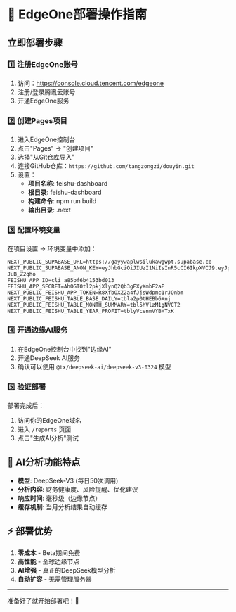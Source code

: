 # 🚀 EdgeOne部署操作指南

## 立即部署步骤

### 1️⃣ 注册EdgeOne账号
1. 访问：https://console.cloud.tencent.com/edgeone
2. 注册/登录腾讯云账号
3. 开通EdgeOne服务

### 2️⃣ 创建Pages项目
1. 进入EdgeOne控制台
2. 点击"Pages" -> "创建项目"
3. 选择"从Git仓库导入"
4. 连接GitHub仓库：`https://github.com/tangzongzi/douyin.git`
5. 设置：
   - **项目名称**: feishu-dashboard
   - **根目录**: feishu-dashboard
   - **构建命令**: npm run build
   - **输出目录**: .next

### 3️⃣ 配置环境变量
在项目设置 -> 环境变量中添加：

```
NEXT_PUBLIC_SUPABASE_URL=https://gayywaplwsilukawgwpt.supabase.co
NEXT_PUBLIC_SUPABASE_ANON_KEY=eyJhbGciOiJIUzI1NiIsInR5cCI6IkpXVCJ9.eyJpc3MiOiJzdXBhYmFzZSIsInJlZiI6ImdheXl3YXBsd3NpbHVrYXdnd3B0Iiwicm9sZSI6ImFub24iLCJpYXQiOjE3NTg2ODYwNTEsImV4cCI6MjA3NDI2MjA1MX0.HTWNBuOto7nMk4nQ_M9yRt0TDpdrBBinn-JuB_Z2qho
FEISHU_APP_ID=cli_a85bf6b4153bd013
FEISHU_APP_SECRET=AhOGT0tl2pkjXlynQ2Qb3gFXyXmbE2aP
NEXT_PUBLIC_FEISHU_APP_TOKEN=R8XfbOXZ2a4fJjsWdpmc1rJOnbm
NEXT_PUBLIC_FEISHU_TABLE_BASE_DAILY=tbla2p0tHEBb6Xnj
NEXT_PUBLIC_FEISHU_TABLE_MONTH_SUMMARY=tbl5hVlzM1gNVCT2
NEXT_PUBLIC_FEISHU_TABLE_YEAR_PROFIT=tblyVcenmVYBHTxK
```

### 4️⃣ 开通边缘AI服务
1. 在EdgeOne控制台中找到"边缘AI"
2. 开通DeepSeek AI服务
3. 确认可以使用 `@tx/deepseek-ai/deepseek-v3-0324` 模型

### 5️⃣ 验证部署
部署完成后：
1. 访问你的EdgeOne域名
2. 进入 `/reports` 页面
3. 点击"生成AI分析"测试

## 🎯 AI分析功能特点

- **模型**: DeepSeek-V3 (每日50次调用)
- **分析内容**: 财务健康度、风险提醒、优化建议
- **响应时间**: 毫秒级（边缘节点）
- **缓存机制**: 当月分析结果自动缓存

## ⚡ 部署优势

1. **零成本** - Beta期间免费
2. **高性能** - 全球边缘节点
3. **AI增强** - 真正的DeepSeek模型分析
4. **自动扩容** - 无需管理服务器

---

准备好了就开始部署吧！🎉
